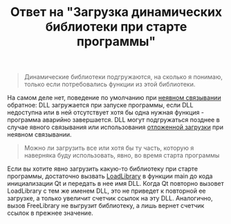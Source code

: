 ﻿---
title: "Ответ на \"Загрузка динамических библиотеки при старте программы\""
se.owner.user_id: 240512
se.owner.display_name: "MSDN.WhiteKnight"
se.owner.link: "https://ru.stackoverflow.com/users/240512/msdn-whiteknight"
se.answer_id: 950484
se.question_id: 950221
se.post_type: answer
se.score: 0
se.is_accepted: True
---
<blockquote>
  <p>Динамические библиотеки подгружаются, на сколько я понимаю, только если потребовались функции из этой библиотеки.</p>
</blockquote>

<p>На самом деле нет, поведение по умолчанию при <a href="https://docs.microsoft.com/en-us/cpp/build/linking-an-executable-to-a-dll?view=vs-2017#implicit-linking" rel="nofollow noreferrer">неявном связывании</a> обратное: DLL загружается при запуске программы, если DLL недоступна или в ней отсутствует хотя бы одна нужная функция - программа аварийно завершается. DLL могут подгружаться позднее в случае явного связывания или использования <a href="https://docs.microsoft.com/en-us/cpp/build/reference/linker-support-for-delay-loaded-dlls?view=vs-2017" rel="nofollow noreferrer">отложенной загрузки</a> при неявном связывании.</p>

<blockquote>
  <p>Можно ли загрузить все или хотя бы ту часть, которую я наверняка буду использовать, явно, во время старта программы</p>
</blockquote>

<p>Если вы хотите явно загрузить какую-то библиотеку при старте программы, достаточно вызвать <a href="https://docs.microsoft.com/en-us/windows/desktop/api/libloaderapi/nf-libloaderapi-loadlibraryw" rel="nofollow noreferrer">LoadLibrary</a> в функции main до кода инициализации Qt и передать в нее имя DLL. Когда Qt повторно вызовет LoadLibrary с тем же именем DLL, это не приведет к повторной ее загрузке, а только увеличит счетчик ссылок на эту DLL. Аналогично, вызов FreeLibrary не выгрузит библиотеку, а лишь вернет счетчик ссылок в прежнее значение.</p>
